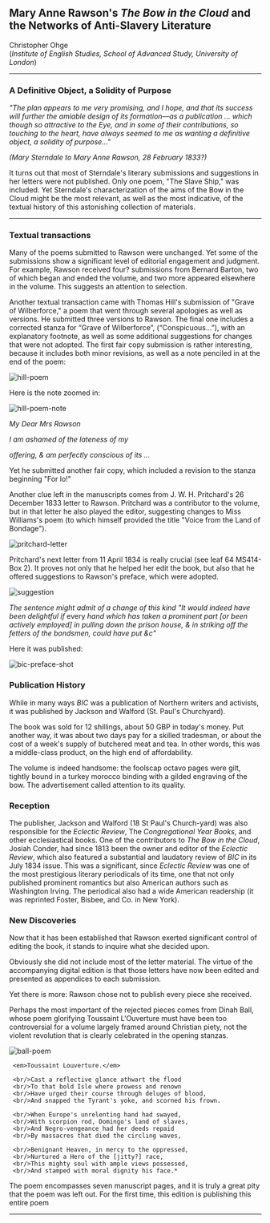 ## Mary Anne Rawson's *The Bow in the Cloud* and the Networks of Anti-Slavery Literature

Christopher Ohge  
(*Institute of English Studies, School of Advanced Study, University of London*)

---

### A Definitive Object, a Solidity of Purpose

_"The plan appears to me very promising, and I hope, and that its success will further the amiable design of its formation––as a publication ... which though so attractive to the Eye, and in some of their contributions, so touching to the heart, have always seemed to me as wanting a definitive object, a solidity of purpose..."_

_(Mary Sterndale to Mary Anne Rawson, 28 February 1833?)_

It turns out that most of Sterndale's literary submissions and suggestions in her letters were not published. Only one poem, "The Slave Ship," was included. Yet Sterndale's characterization of the aims of the Bow in the Cloud might be the most relevant, as well as the most indicative, of the textual history of this astonishing collection of materials.

---

### Textual transactions

Many of the poems submitted to Rawson were unchanged. Yet some of the submissions show a significant level of editorial engagement and judgment. For example, Rawson received four? submissions from Bernard Barton, two of which began and ended the volume, and two more appeared elsewhere in the volume. This suggests an attention to selection.

Another textual transaction came with Thomas Hill's submission of "Grave of Wilberforce," a poem that went through several apologies as well as versions. He submitted three versions to Rawson. The final one includes a corrected stanza for “Grave of Wilberforce”, (“Conspicuous…”), with an explanatory footnote, as well as some additional suggestions for changes that were not adopted. The first fair copy submission is rather interesting, because it includes both minor revisions, as well as a note penciled in at the end of the poem:

![hill-poem](../images/thomas-hill-2nd-submission.JPG)

Here is the note zoomed in:

![hill-poem-note](../images/thomas-hill-note-end-2nd-submission.JPG)

_My Dear Mrs Rawson_

_I am ashamed of the lateness of my_

_offering, & am perfectly conscious of its ..._

Yet he submitted another fair copy, which included a revision to the stanza beginning "For lo!"

Another clue left in the manuscripts comes from J. W. H. Pritchard's 26 December 1833 letter to Rawson. Pritchard was a contributor to the volume, but in that letter he also played the editor, suggesting changes to Miss Williams's poem (to which himself provided the title "Voice from the Land of Bondage").

![pritchard-letter](../images/pritchard-letter-w-revision-suggestions.JPG)   

Pritchard's next letter from 11 April 1834 is really crucial (see leaf 64 MS414-Box 2). It proves not only that he helped her edit the book, but also that he offered suggestions to Rawson's preface, which were adopted.

![suggestion](../images/pritchard-preface-suggestion.JPG)

*The sentence might admit of a change of this kind "It would indeed have been delightful if* every *hand which has taken a prominent part [or been actively employed] in pulling down the prison house, &amp; in striking off the fetters of the bondsmen, could have put &c"*

Here it was published:

![bic-preface-shot](../images/preface-pritchard-emendation.png)

### Publication History
While in many ways *BIC* was a publication of Northern writers and activists, it was published by Jackson and Walford (St. Paul's Churchyard).

The book was sold for 12 shillings, about 50 GBP in today's money. Put another way, it was about two days pay for a skilled tradesman, or about the cost of a week's supply of butchered meat and tea. In other words, this was a middle-class product, on the high end of affordability.

The volume is indeed handsome: the foolscap octavo pages were gilt, tightly bound in a turkey morocco binding with a gilded engraving of the bow. The advertisement called attention to its quality.

### Reception
The publisher, Jackson and Walford (18 St Paul's Church-yard) was also responsible for the *Eclectic Review*, The *Congregational Year Books*, and other ecclesiastical books. One of the contributors to *The Bow in the Cloud*, Josiah Conder, had since 1813 been the owner and editor of the *Eclectic Review*, which also featured a substantial and laudatory review of *BIC* in its July 1834 issue. This was a significant, since *Eclectic Review* was one of the most prestigious literary periodicals of its time, one that not only published prominent romantics but also American authors such as Washington Irving. The periodical also had a wide American readership (it was reprinted Foster, Bisbee, and Co. in New York).

### New Discoveries

Now that it has been established that Rawson exerted significant control of editing the book, it stands to inquire what she decided upon.

Obviously she did not include most of the letter material. The virtue of the accompanying digital edition is that those letters have now been edited and presented as appendices to each submission.

Yet there is more: Rawson chose not to publish every piece she received.

Perhaps the most important of the rejected pieces comes from Dinah Ball, whose poem glorifying Toussaint L'Ouverture must have been too controversial for a volume largely framed around Christian piety, not the violent revolution that is clearly celebrated in the opening stanzas.

![ball-poem](../images/d-ball-poem.jpg)

     <em>Toussaint Louverture.</em>

     <br/>Cast a reflective glance athwart the flood
     <br/>To that bold Isle where prowess and renown
     <br/>Have urged their course through deluges of blood,
     <br/>And snapped the Tyrant's yoke, and scorned his frown.

     <br/>When Europe's unrelenting hand had swayed,
     <br/>With scorpion rod, Domingo's land of slaves,
     <br/>And Negro-vengeance had her deeds repaid
     <br/>By massacres that died the circling waves,

     <br/>Benignant Heaven, in mercy to the oppressed,
     <br/>Nurtured a Hero of the [jitty?] race,
     <br/>This mighty soul with ample views possessed,
     <br/>And stamped with moral dignity his face.*

The poem encompasses seven manuscript pages, and it is truly a great pity that the poem was left out. For the first time, this edition is publishing this entire poem

---   
